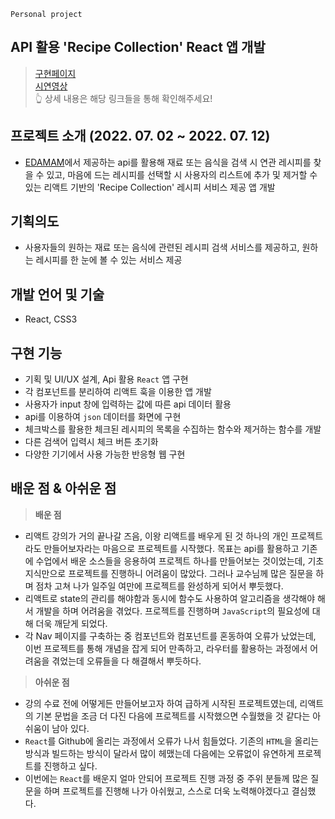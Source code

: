 
`Personal project` 


## API 활용 'Recipe Collection'  React 앱 개발

> [구현페이지](https://0-un.github.io/recipe-collection)   
	[시연영상](https://youtu.be/4IreRj_0Pm0)   
👆 상세 내용은 해당 링크들을 통해 확인해주세요!

## 프로젝트 소개 (2022. 07. 02 ~ 2022. 07. 12)
- [EDAMAM](https://www.edamam.com/)에서 제공하는 api를 활용해 재료 또는 음식을 검색 시 연관 레시피를 찾을 수 있고, 마음에 드는 레시피를 선택할 시 사용자의 리스트에 추가 및 제거할 수 있는 리액트 기반의 'Recipe Collection' 레시피 서비스 제공 앱 개발 

## 기획의도 
- 사용자들의 원하는 재료 또는 음식에 관련된 레시피 검색 서비스를 제공하고, 원하는 레시피를 한 눈에 볼 수 있는 서비스 제공


## 개발 언어 및 기술 
- React, CSS3

## 구현 기능
- 기획 및 UI/UX 설계, Api 활용 `React` 앱 구현
- 각 컴포넌트를 분리하여 리액트 훅을 이용한 앱 개발
- 사용자가 input 창에 입력하는 값에 따른 api 데이터 활용
- api를 이용하여 `json` 데이터를 화면에 구현
- 체크박스를 활용한 체크된 레시피의 목록을 수집하는 함수와 제거하는 함수를 개발
- 다른 검색어 입력시 체크 버튼 초기화
- 다양한 기기에서 사용 가능한 반응형 웹 구현


## 배운 점 & 아쉬운 점
> **배운 점**
- 리액트 강의가 거의 끝나갈 즈음, 이왕 리액트를 배우게 된 것 하나의 개인 프로젝트라도 만들어보자라는 마음으로 프로젝트를 시작했다. 목표는 api를 활용하고 기존에 수업에서 배운 소스들을 응용하여 프로젝트 하나를 만들어보는 것이었는데, 기초 지식만으로 프로젝트를 진행하니 어려움이 많았다. 그러나 교수님께 많은 질문을 하며 점차 고쳐 나가 일주일 여만에 프로젝트를 완성하게 되어서 뿌듯했다.
- 리액트로 state의 관리를 해야함과 동시에 함수도 사용하여 알고리즘을 생각해야 해서 개발을 하며 어려움을 겪었다. 프로젝트를 진행하며 `JavaScript`의 필요성에 대해 더욱 깨닫게 되었다. 
- 각 Nav 페이지를 구축하는 중 <Link>컴포넌트와 <NavLink> 컴포넌트를 혼동하여 오류가 났었는데, 이번 프로젝트를 통해 개념을 잡게 되어 만족하고, 라우터를 활용하는 과정에서 어려움을 겪었는데 오류들을 다 해결해서 뿌듯하다.



> **아쉬운 점**
- 강의 수료 전에 어떻게든 만들어보고자 하여 급하게 시작된 프로젝트였는데, 리액트의 기본 문법을 조금 더 다진 다음에 프로젝트를 시작했으면 수월했을 것 같다는 아쉬움이 남아 있다. 
- `React`를 Github에 올리는 과정에서 오류가 나서 힘들었다. 기존의 `HTML`을 올리는 방식과 빌드하는 방식이 달라서 많이 헤맸는데 다음에는 오류없이 유연하게 프로젝트를 진행하고 싶다.
- 이번에는 `React`를 배운지 얼마 안되어 프로젝트 진행 과정 중 주위 분들께 많은 질문을 하며 프로젝트를 진행해 나가 아쉬웠고, 스스로 더욱 노력해야겠다고 결심했다.





